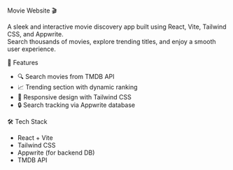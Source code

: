 Movie Website 🎬

A sleek and interactive movie discovery app built using React, Vite, Tailwind CSS, and Appwrite.  
Search thousands of movies, explore trending titles, and enjoy a smooth user experience.

🚀 Features
- 🔍 Search movies from TMDB API
- 📈 Trending section with dynamic ranking
- 🎨 Responsive design with Tailwind CSS
- 🔒 Search tracking via Appwrite database

🛠️ Tech Stack
- React + Vite
- Tailwind CSS
- Appwrite (for backend DB)
- TMDB API
